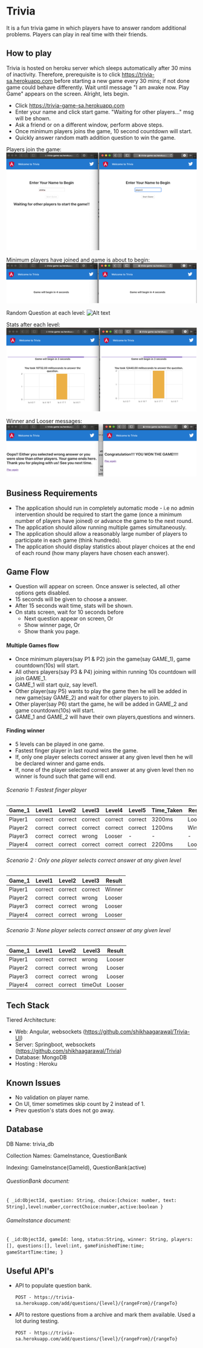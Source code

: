 # Trivia

It is a fun trivia game in which players have to answer random additional problems. 
Players can play in real time with their friends.

## How to play
Trivia is hosted on heroku server which sleeps automatically after 30 mins of inactivity.
Therefore, prerequisite is to click https://trivia-sa.herokuapp.com before starting a new game every 30 mins; if not done game could behave differently.
Wait until message "I am awake now. Play Game" appears on the screen. Alright, lets begin.

- Click https://trivia-game-sa.herokuapp.com
- Enter your name and click start game. "Waiting for other players..." msg will be shown.
- Ask a friend or on a different window, perform above steps.
- Once minimum players joins the game, 10 second countdown will start.
- Quickly answer random math addition question to win the game.


Players join the game: 
![Alt text](src/assets/images/PlayersName.png?raw=true "Players join game")

Minimum players have joined and game is about to begin:
![Alt text](src/assets/images/GameBeginCountdown.png?raw=true "Game Countdown")

Random Question at each level:
![Alt text](rc/assets/images/RandomQuestion.png?raw=true "Random Question")

Stats after each level:
![Alt text](src/assets/images/Stats.png?raw=true "Stats")

Winner and Looser messages:
![Alt text](src/assets/images/LastPage.png?raw=true "Title")

## Business Requirements
- The application should run in completely automatic mode - i.e no admin intervention should be required to start the game (once a
minimum number of players have joined) or advance the game to the next round.
- The application should allow running multiple games simultaneously.
- The application should allow a reasonably large number of players to participate in each game (think hundreds).
- The application should display statistics about player choices at the end of each round (how many players have chosen each answer).

## Game Flow

- Question will appear on screen. Once answer is selected, all other options gets disabled.
- 15 seconds will be given to choose a answer.
- After 15 seconds wait time, stats will be shown.
- On stats screen, wait for 10 seconds before 
    - Next question appear on screen, Or
    - Show winner page, Or
    - Show thank you page.

#### Multiple Games flow
- Once minimum players(say P1 & P2) join the game(say GAME_1), game countdown(10s) will start.
- All others players(say P3 & P4) joining within running 10s countdown will join GAME_1.
- GAME_1 will start quiz, say level1.
- Other player(say P5) wants to play the game then he will be added in new game(say GAME_2) and wait for other players to join.
- Other player(say P6) start the game, he will be added in GAME_2 and game countdown(10s) will start.
- GAME_1 and GAME_2 will have their own players,questions and winners.

#### Finding winner
- 5 levels can be played in one game.
- Fastest finger player in last round wins the game.
- If, only one player selects correct answer at any given level then he will be declared winner and game ends.
- If, none of the player selected correct answer at any given level then no winner is found such that game will end.
 
###### Scenario 1:  Fastest finger player

Game_1 | Level1 | Level2 | Level3 | Level4 | Level5 | Time_Taken | Result 
--- | --- | --- | --- |--- |--- |--- |--- 
Player1 | correct | correct | correct | correct | correct | 3200ms | Looser | 
Player2 | correct | correct | correct | correct | correct | 1200ms | Winner | 
Player3 | correct | correct | wrong | Looser | - | - | - | 
Player4 | correct | correct | correct | correct | correct | 2200ms | Looser | 

###### Scenario 2 : Only one player selects correct answer at any given level

Game_1 | Level1 | Level2 | Level3 | Result 
--- | --- | --- | --- |---
Player1 | correct | correct |  correct  | Winner  
Player2 | correct | correct |  wrong  |  Looser 
Player3 | correct | correct |  wrong  | Looser   
Player4 | correct | correct |  wrong  |  Looser

###### Scenario 3: None player selects correct answer at any given level

Game_1 | Level1 | Level2 | Level3 | Result 
--- | --- | --- | --- |---
Player1 | correct | correct |  wrong  | Looser  
Player2 | correct | correct |  wrong  |  Looser 
Player3 | correct | correct |  wrong  | Looser   
Player4 | correct | correct |  timeOut  |  Looser

## Tech Stack
Tiered Architecture:
- Web: Angular, websockets (https://github.com/shikhaagarawal/Trivia-UI)
- Server: Springboot, websockets (https://github.com/shikhaagarawal/Trivia)
- Database: MongoDB 
- Hosting : Heroku

## Known Issues
- No validation on player name.
- On UI, timer sometimes skip count by 2 instead of 1.
- Prev question's stats does not go away.

## Database

DB Name: trivia_db

Collection Names: GameInstance, QuestionBank

Indexing: GameInstance(GameId), QuestionBank(active)

###### QuestionBank document:
 
`{
_id:ObjectId,
question: String,
choice:[choice: number, text: String],level:number,correctChoice:number,active:boolean
}`

###### GameInstance document:
 
`{
_id:ObjectId,
gameId: long,
status:String,
winner: String,
players:[],
questions:[],
level:int,
gameFinishedTime:time;
gameStartTime:time;
}`

## Useful API's
- API to populate question bank.
           
      POST - https://trivia-sa.herokuapp.com/add/questions/{level}/{rangeFrom}/{rangeTo}
      
- API to restore questions from a archive and mark them available. Used a lot during testing.
           
      POST - https://trivia-sa.herokuapp.com/add/questions/{level}/{rangeFrom}/{rangeTo}
